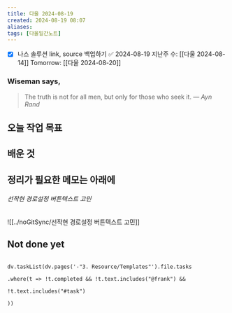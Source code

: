 ```yaml
---
title: 다울 2024-08-19
created: 2024-08-19 08:07
aliases: 
tags: [다울일간노트]
---
```

- [x] 나스 솔루션 link, source 백업하기 ✅ 2024-08-19
지난주 수: [[다울 2024-08-14]]
Tomorrow: [[다울 2024-08-20]]

### Wiseman says,
> The truth is not for all men, but only for those who seek it.
> — <cite>Ayn Rand</cite>


## 오늘 작업 목표




## 배운 것




## 정리가 필요한 메모는 아래에

###### 선작현 경로설정 버튼텍스트 고민
![[../noGitSync/선작현 경로설정 버튼텍스트 고민]]




## Not done yet

```dataviewjs

dv.taskList(dv.pages('-"3. Resource/Templates"').file.tasks

.where(t => !t.completed && !t.text.includes("@frank") &&

!t.text.includes("#task")

))

```
